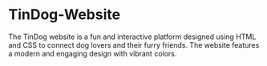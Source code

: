 # TinDog-Website
The TinDog website is a fun and interactive platform designed  using HTML and CSS to connect dog lovers and their furry friends.  The website features a modern and engaging design with vibrant  colors.
